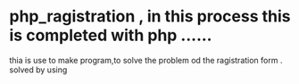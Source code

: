 # php_ragistration , in this process this is completed with php ......
thia is use to make program,to solve the problem od the ragistration form .
solved by using 
